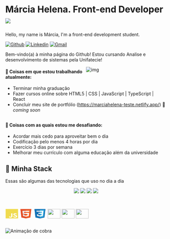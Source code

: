 <h1>Márcia Helena. Front-end Developer <img src="https://media.giphy.com/media/hvRJCLFzcasrR4ia7z/giphy.gif" width="30px"></h1>
<p>Hello, my name is Márcia, I'm a front-end development student.</p>

[![Github](https://img.shields.io/badge/-Github-000?style=flat&logo=Github&logoColor=white)](https://github.com/MARCIAHELENALIMA)
[![Linkedin](https://img.shields.io/badge/-LinkedIn-blue?style=flat&logo=Linkedin&logoColor=white)](https://www.linkedin.com/in/marciahelenalima/)
[![Gmail](https://img.shields.io/badge/-Gmail-c14438?style=flat&logo=Gmail&logoColor=white)](mailto:marciahelenalimac@gmail.com)

Bem-vindo(a) à minha página do Github! Estou cursando Analise e desenvolvimento de sistemas pela Unifatecie! 

<img align="right" alt="img" src="https://user-images.githubusercontent.com/112713600/210675660-7b8b93ab-6b61-4001-b176-1c76fef6406a.png" width="50%" height="auto" />


#### 🧠 Coisas em que estou trabalhando atualmente:
- Terminar minha graduação
- Fazer cursos online sobre HTML5 | CSS | JavaScript | TypeScript | React  
- Concluir meu site de portfólio (https://marciahelena-teste.netlify.app/) 🚀 *coming soon*
##

#### 🌱 Coisas com as quais estou me desafiando:
- Acordar mais cedo para aproveitar bem o dia
- Codificação pelo menos 4 horas por dia
- Exercício 3 dias por semana
- Melhorar meu currículo com alguma educação além da universidade
##

## 🧠 Minha Stack
 Essas são algumas das tecnologias que uso no dia a dia
<div align="center">
 <img src="https://media3.giphy.com/media/ln7z2eWriiQAllfVcn/200w.webp" width="100">      
 <img src="https://i.giphy.com/media/eNAsjO55tPbgaor7ma/200w.webp" width="100">      
 <img src="https://i.giphy.com/media/KzJkzjggfGN5Py6nkT/200.webp" width="100">      
 <img src="https://i.giphy.com/media/IdyAQJVN2kVPNUrojM/200.webp" width="100">      
</div>

##
<div style="display: inline_block"><br>
  <img align="center" alt="Rafa-Js" height="30" width="40" src="https://raw.githubusercontent.com/devicons/devicon/master/icons/javascript/javascript-plain.svg">
  <img align="center" alt="Rafa-HTML" height="30" width="40" src="https://raw.githubusercontent.com/devicons/devicon/master/icons/html5/html5-original.svg">
  <img align="center" alt="Rafa-CSS" height="30" width="40" src="https://raw.githubusercontent.com/devicons/devicon/master/icons/css3/css3-original.svg">
  <img align="center"height="30" width="40" src="https://cdn.jsdelivr.net/gh/devicons/devicon/icons/git/git-original.svg" />
  <img align="center"height="30" width="40" src="https://cdn.jsdelivr.net/gh/devicons/devicon/icons/nodejs/nodejs-original.svg" />
  <img align="center"height="30" width="40"src="https://cdn.jsdelivr.net/gh/devicons/devicon/icons/react/react-original.svg" />
</div>

##

![ Animação de cobra ](https://user-images.githubusercontent.com/112713600/210834429-99258731-0f98-46ea-b0cc-ccf38a664124.svg)
